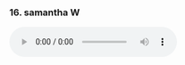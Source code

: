 <h3>16. samantha W</h3>
<audio controls controlsList="nodownload">
  <source src="samantha W.mp3" type="audio/mpeg">
